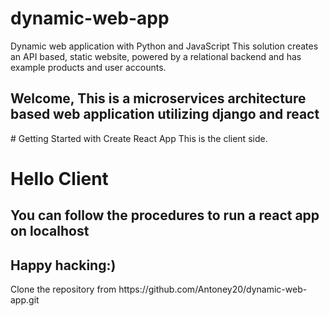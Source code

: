 # dynamic-web-app
Dynamic web application with Python and JavaScript This solution creates an API based, static website, powered by a relational backend and has example products and user accounts.

<h2>Welcome, This is a microservices architecture based web application utilizing django and react</h2>
# Getting Started with Create React App
This is the client side.

<h1> Hello Client </h1>

<h2> You can follow the procedures to run a react app on localhost </h2>

<h2>Happy hacking:)</h2>
<p> Clone the repository from https://github.com/Antoney20/dynamic-web-app.git</p>